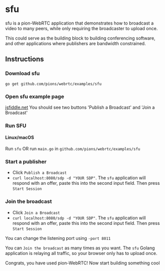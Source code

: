# sfu
sfu is a pion-WebRTC application that demonstrates how to broadcast a video to many peers, while only requiring the broadcaster to upload once.

This could serve as the building block to building conferencing software, and other applications where publishers are bandwidth constrained.

## Instructions
### Download sfu
```
go get github.com/pions/webrtc/examples/sfu
```

### Open sfu example page
[jsfiddle.net](https://jsfiddle.net/5cwx0rns/11/) You should see two buttons 'Publish a Broadcast' and 'Join a Broadcast'

### Run SFU
#### Linux/macOS
Run `sfu` OR run `main.go` in `github.com/pions/webrtc/examples/sfu`

### Start a publisher

* Click `Publish a Broadcast`
* `curl localhost:8080/sdp -d "YOUR SDP"`.  The `sfu` application will respond with an offer, paste this into the second input field. Then press `Start Session`

### Join the broadcast
* Click `Join a Broadcast` 
* `curl localhost:8080/sdp -d "YOUR SDP"`. The `sfu` application will respond with an offer, paste this into the second input field. Then press `Start Session`

You can change the listening port using `-port 8011`

You can `Join the broadcast` as many times as you want. The `sfu` Golang application is relaying all traffic, so your browser only has to upload once.

Congrats, you have used pion-WebRTC! Now start building something cool
